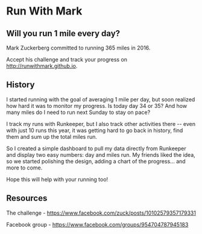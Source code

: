 # Run With Mark

## Will you run 1 mile every day?

Mark Zuckerberg committed to running 365 miles in 2016.

Accept his challenge and track your progress on http://runwithmark.github.io.

## History

I started running with the goal of averaging 1 mile per day, but soon realized how hard it was to monitor my progress. Is today day 34 or 35? And how many miles do I need to run next Sunday to stay on pace?

I track my runs with Runkeeper, but I also track other activities there -- even with just 10 runs this year, it was getting hard to go back in history, find them and sum up the total miles run.

So I created a simple dashboard to pull my data directly from Runkeeper and display two easy numbers: day and miles run. My friends liked the idea, so we started polishing the design, adding a chart of the progress... and more to come.

Hope this will help with your running too!

## Resources

The challenge - https://www.facebook.com/zuck/posts/10102579357179331

Facebook group - https://www.facebook.com/groups/954704787945183


